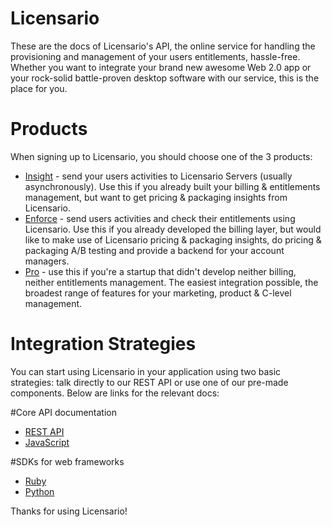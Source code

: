 # Licensario
These are the docs of Licensario's API, the online service for handling the provisioning and management of your 
users entitlements, hassle-free. Whether you want to integrate your brand new awesome Web 2.0 app or 
your rock-solid battle-proven desktop software with our service, this is the place for you.

# Products
When signing up to Licensario, you should choose one of the 3 products:
* [Insight](https://github.com/Licensario/licensario-rest-protocol/blob/master/insight.md) - send your users activities to 
Licensario Servers (usually asynchronously). Use this if you already built your billing & entitlements management, 
but want to get pricing & packaging insights from Licensario.
* [Enforce](https://github.com/Licensario/licensario-rest-protocol/blob/master/enforce.md) - send users activities and check their entitlements using Licensario. Use this if you already developed the billing layer, but would like to make use of Licensario pricing & packaging insights, do pricing & packaging A/B testing and provide a backend for your account managers.
* [Pro](https://github.com/Licensario/licensario-rest-protocol/blob/master/pro.md) - use this if you're a startup that didn't develop neither billing, neither entitlements management. The easiest integration possible, the broadest range of features for your marketing, product & C-level management.

# Integration Strategies
You can start using Licensario in your application using two basic strategies: talk directly to our REST API or 
use one of our pre-made components. Below are links for the relevant docs:

#Core API documentation
* [REST API](https://github.com/Licensario/licensario-rest-protocol/blob/master/rest-api.md)
* [JavaScript](https://github.com/Licensario/licensario-rest-protocol/blob/master/js-api.md)

#SDKs for web frameworks
* [Ruby](https://github.com/marcelow/licensario)
* [Python](https://github.com/Licensario/licensario-python-sdk)

Thanks for using Licensario!

